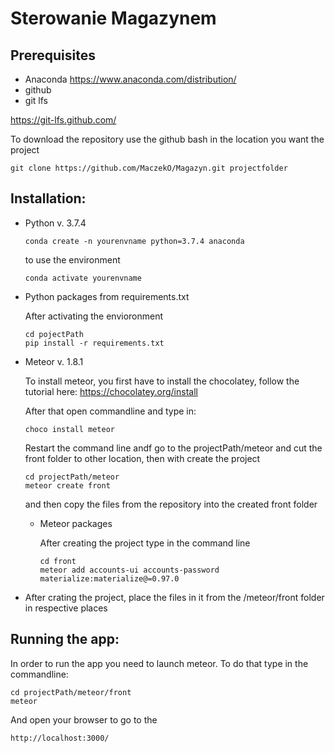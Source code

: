 # Sterowanie Magazynem

## Prerequisites
 * Anaconda
 https://www.anaconda.com/distribution/
 * github
 * git lfs
 
 https://git-lfs.github.com/

To download the repository use the github bash in the location you want the project
```
git clone https://github.com/MaczekO/Magazyn.git projectfolder
```


## Installation:
  * Python v. 3.7.4
    ```
    conda create -n yourenvname python=3.7.4 anaconda
    ```
    to use the environment
    ```
    conda activate yourenvname
    ```
  * Python packages from requirements.txt
    
    After activating the envioronment
    ```
    cd pojectPath
    pip install -r requirements.txt
    ```
  * Meteor v. 1.8.1
     
     To install meteor, you first have to install the chocolatey, follow the tutorial here:
     https://chocolatey.org/install
     
     After that open commandline and type in:
     ```
     choco install meteor
     ```
     Restart the command line andf go to the projectPath/meteor and cut the front folder to other location, then with create the project
     ```
     cd projectPath/meteor
     meteor create front
     ```
     and then copy the files from the repository into the created front folder
     
    * Meteor packages
    
      After creating the project type in the command line
      ```
      cd front
      meteor add accounts-ui accounts-password materialize:materialize@=0.97.0
      ```
  * After crating the project, place the files in it from the /meteor/front folder in respective places
  
## Running the app:

In order to run the app you need to launch meteor. To do that type in the commandline:
```
cd projectPath/meteor/front
meteor
```
And open your browser to go to the
```
http://localhost:3000/
```
